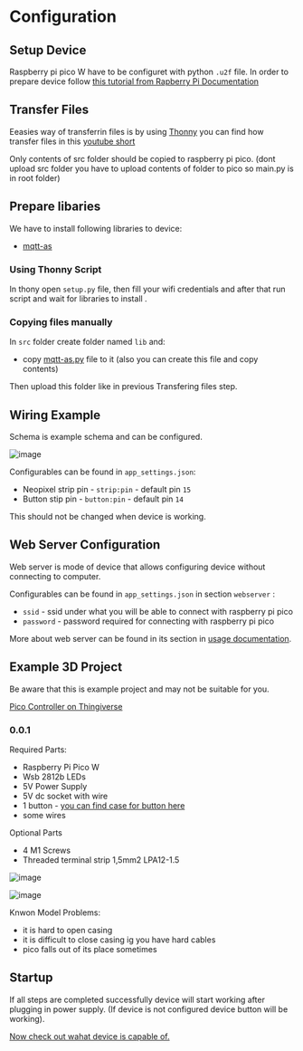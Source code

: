 # Configuration

## Setup Device

Raspberry pi pico W have to be configuret with python ```.u2f``` file.
In order to prepare device follow [this tutorial from Rapberry Pi Documentation](https://www.raspberrypi.com/documentation/microcontrollers/micropython.html)

## Transfer Files

Eeasies way of transferrin files is by using [Thonny](https://thonny.org/) you can find how transfer files in this [youtube short](https://www.youtube.com/shorts/QV9Y7B0CG1k)

Only contents of src folder should be copied to raspberry pi pico.
(dont upload src folder you have to upload contents of folder to pico so main.py is in root folder)

## Prepare libaries

We have to install following libraries to device:
- [mqtt-as]()

### Using Thonny Script

In thony open ```setup.py``` file, then fill your wifi credentials and after that run script and wait for libraries to install .

### Copying files manually

In ```src``` folder create folder named ```lib``` and:
- copy [mqtt-as.py](https://github.com/peterhinch/micropython-mqtt/blob/master/mqtt_as/mqtt_as.py) file to it (also you can create this file and copy contents)

Then upload this folder like in previous Transfering files step.

## Wiring Example 

Schema is example schema and can be configured.

![image](https://github.com/psp515/PicoController/assets/69080157/e89f11bb-18a2-498d-9ba6-92698c849342)

Configurables can be found in ```app_settings.json```:
- Neopixel strip pin - ```strip:pin``` - default pin ```15```
- Button stip pin - ```button:pin``` - default pin ```14```

This should not be changed when device is working.

## Web Server Configuration

Web server is mode of device that allows configuring device without connecting to computer.

Configurables can be found in ```app_settings.json``` in section ```webserver``` :
- ```ssid``` - ssid under what you will be able to connect with raspberry pi pico
- ```password``` - password required for connecting with raspberry pi pico

More about web server can be found in its section in [usage documentation](https://github.com/psp515/PicoController/tree/main/docs/usage).

## Example 3D Project

Be aware that this is example project and may not be suitable for you.

[Pico Controller on Thingiverse](https://www.thingiverse.com/thing:6678379)

### 0.0.1
Required Parts:
- Raspberry Pi Pico W
- Wsb 2812b LEDs
- 5V Power Supply
- 5V dc socket with wire 
- 1 button - [you can find case for button here](https://www.thingiverse.com/thing:5487344)
- some wires 

Optional Parts
- 4 M1 Screws
- Threaded terminal strip 1,5mm2 LPA12-1.5

![image](https://github.com/psp515/PicoController/assets/69080157/b9ef9fa8-5db8-447a-b7a0-b16927f1c517)

![image](https://github.com/psp515/PicoController/assets/69080157/bbf0887e-d09e-42ad-ba7a-66e7f4992fbb)

Knwon Model Problems:
- it is hard to open casing
- it is difficult to close casing ig you have hard cables
- pico falls out of its place sometimes

## Startup

If all steps are completed successfully device will start working after plugging in power supply.
(If device is not configured device button will be working).

[Now check out wahat device is capable of.](https://github.com/psp515/PicoController/tree/main/docs/usage)
